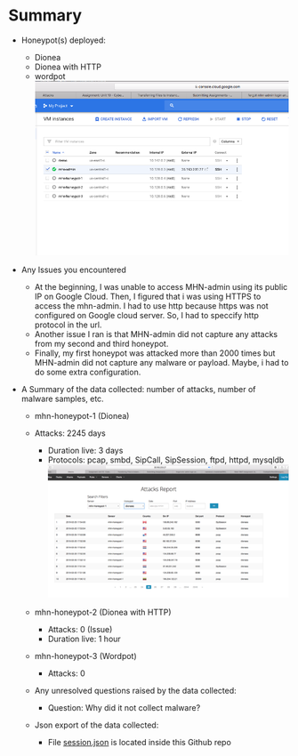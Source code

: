 # Summary

* Honeypot(s) deployed:
  * Dionea
  * Dionea with HTTP
  * wordpot
  ![deployed](https://raw.githubusercontent.com/sanginovs/Codepath/master/Week9/Assignment/honeypots.png)
   
* Any Issues you encountered
  * At the beginning, I was unable to access MHN-admin using its public IP on Google Cloud. Then, I figured that i was using HTTPS to access the mhn-admin. I had to use http because https was not configured on Google cloud server. So, I had to speccify http protocol in the url.
  * Another issue I ran is that MHN-admin did not capture any attacks from my second and third honeypot.
  * Finally, my first honeypot was attacked more than 2000 times but MHN-admin did not capture any malware or payload. Maybe, i had to do some extra configuration.  

* A Summary of the data collected: number of attacks, number of malware samples, etc.
   * mhn-honeypot-1 (Dionea)
	* Attacks: 2245 days
        * Duration live: 3 days
        * Protocols: pcap, smbd, SipCall, SipSession, ftpd, httpd, mysqldb
         ![attacks](https://github.com/sanginovs/Codepath/blob/master/Week_9_Honeypot/Assignment/attacks.png)
   * mhn-honeypot-2 (Dionea with HTTP)
        * Attacks: 0 (Issue)
        * Duration live: 1 hour
   * mhn-honeypot-3 (Wordpot)
       * Attacks: 0
   * Any unresolved questions raised by the data collected: 
       * Question: Why did it not collect malware?   
  
   * Json export of the data collected:
      * File [session.json](session.json)  is located inside this Github repo

